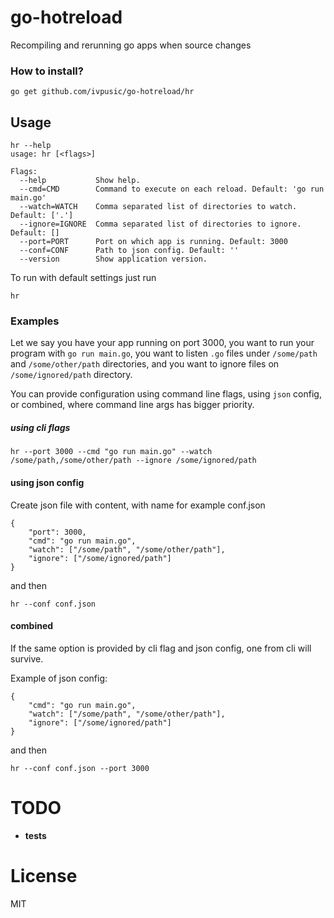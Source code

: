 go-hotreload
============

Recompiling and rerunning go apps when source changes

### How to install?
```shell
go get github.com/ivpusic/go-hotreload/hr
```

## Usage
```
hr --help
usage: hr [<flags>]

Flags:
  --help           Show help.
  --cmd=CMD        Command to execute on each reload. Default: 'go run main.go'
  --watch=WATCH    Comma separated list of directories to watch. Default: ['.']
  --ignore=IGNORE  Comma separated list of directories to ignore. Default: []
  --port=PORT      Port on which app is running. Default: 3000
  --conf=CONF      Path to json config. Default: ''
  --version        Show application version.
```

To run with default settings just run
```
hr
```

### Examples
Let we say you have your app running on port 3000, you want to run your program with `go run main.go`, you want to listen `.go` files under `/some/path` and `/some/other/path` directories, and you want to ignore files on `/some/ignored/path` directory.

You can provide configuration using command line flags, using ``json`` config, or combined, where command line args has bigger priority.

##### using cli flags
```
hr --port 3000 --cmd "go run main.go" --watch /some/path,/some/other/path --ignore /some/ignored/path
```

#### using json config
Create json file with content, with name for example conf.json
```
{
	"port": 3000,
	"cmd": "go run main.go",
	"watch": ["/some/path", "/some/other/path"],
	"ignore": ["/some/ignored/path"]
}
```
and then
```
hr --conf conf.json
```

#### combined
If the same option is provided by cli flag and json config, one from cli will survive.

Example of json config:
```
{
	"cmd": "go run main.go",
	"watch": ["/some/path", "/some/other/path"],
	"ignore": ["/some/ignored/path"]
}
```
and then
```
hr --conf conf.json --port 3000
```

# TODO
- **tests**

# License
MIT
